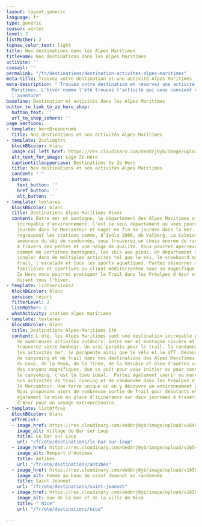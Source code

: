 ```yaml
---
layout: layout_generic
language: fr
type: generic
season: winter
level: 2
listMother: 2
topnav_color_text: light
title: Nos destinations dans les Alpes Maritimes
titleHome: Nos destinations dans les Alpes Maritimes
activite: ''
conseil: ''
permalink: "/fr/destinations/destination-activites-alpes-maritimes"
meta-title: Trouvez votre destination et une activité Alpes Maritimes
meta-description: " Trouvez votre destination et réservez une activité dans les Alpes
  Maritimes. L'hiver comme l'été trouvez l'activité qui vous convient et partez à
  l'aventure"
baseline: Destination et activités dans les Alpes Maritimes
button_to_link_to_ze_hero_shop:
  button_text: ''
  url_to_shop_zehero: ''
page_sections:
- template: heroBreadcrumb
  title: Nos destinations et nos activités Alpes Maritimes
- template: 2colimgtxt
  blockBGcolor: blanc
  image_col_left_href: https://res.cloudinary.com/deddrj0yb/image/upload/v1640094644/website/logo/Sur%20fond%20clair/logo-ze-hero-horizontal_4_a3dhvk.png
  alt_text_for_image: Logo Ze Hero
  captiontitleuppercase: Destinations by Ze Hero
  title: Nos destinations et nos activités Alpes Maritimes
  content: " "
  button:
    text_button: ''
    href_button: ''
    alt_button: ''
- template: textarea
  blockBGcolor: blanc
  title: Destinations Alpes-Maritimes Hiver
  content: Entre mer et montagne, le département des Alpes Maritimes offre une diversification
    incroyable d'environnement. C'est le seul département où vous pourrez skier la
    journée dans le Mercantour et nager en fin de journée dans la mer. Les Alpes Maritimes
    regroupent les stations comme, d'Isola 2000, de Valberg, La Colmiane. Pour les
    amoureux du ski de randonnée, vous trouverez un choix énorme de randonnée à faire
    à travers des pentes et une neige de qualité. Vous pourrez apercevoir la mer au
    sommet de certaines montagnes, les skis aux pieds. Un département où vous pouvez
    jongler dans de multiples activités tel que le ski, le snowboard mais aussi le
    trail, l'escalade et tous les sports aquatiques. Partez séjourner dans des stations
    familiales et sportives au climat méditerranéen sous un magnifique soleil. Avec
    Ze Hero vous pourrez pratiquer le Trail dans les Préalpes d'Azur et l'Esterel
    durant tous l'hiver.
- template: listServices2
  blockBGcolor: blanc
  service: resort
  filterLevel: 2
  listMother: 2
  whatActivity: station alpes maritimes
- template: textarea
  blockBGcolor: blanc
  title: Destinations Alpes-Maritimes Eté
  content: L'été, les Alpes Maritimes sont une destination incroyable pour la pratique
    de nombreuses activités outdoors. Entre mer et montagne rivière et falaise, vous
    trouverez votre bonheur. Un vrai paradis pour le trail, la randonnée, le canyoning,
    les activités mer, le parapente ainsi que le vélo et le VTT. Découvrez nos offres
    de canyoning et de trail dans nos destinations des Alpes Maritimes Avec les Gorges
    du Loup, de la Roya, de la Tinée, de la Vésubie et bien d'autres vous découvrirez
    des canyons magnifiques. Que ce soit pour vous initier ou pour continuer de découvrir
    le canyoning, c'est le lieu idéal.  Partez également courir ou marcher en réservant
    nos activités de trail running et de randonnée dans les Préalpes d'Azur et dans
    le Mercantour. Une terre unique où on y découvre un environnement protégé et préservé.
    Nous proposons alors de nombreuse sortie de Trail pour débutants et confirmé avec
    également la mise en place d'itinérance sur deux journées à travers les Préalpes
    d'Azur pour un voyage extraordinaire.
- template: listOffres
  blockBGcolor: blanc
  offreList:
  - image_href: https://res.cloudinary.com/deddrj0yb/image/upload/v1649756837/website/resorts/Le%20Bar%20sur%20Loup/landscape-319855_1920.jpg
    image_alt: Village de Bar sur Loup
    title: Le Bar sur Loup
    url: "/fr/ete/destinations/le-bar-sur-loup"
  - image_href: https://res.cloudinary.com/deddrj0yb/image/upload/v1654852015/website/By%20Ze%20Hero%20Activity/jane-ackerley-WiN6Az_8cGQ-unsplash.jpg
    image_alt: Rempart d'Antibes
    title: Antibes
    url: "/fr/ete/destinations/antibes"
  - image_href: https://res.cloudinary.com/deddrj0yb/image/upload/v1655304676/website/summer/IMG_9140.jpg
    image_alt: Femme au baou de saint Jeannet en randonnée
    title: Saint Jeannet
    url: "/fr/ete/destinations/saint-jeannet"
  - image_href: https://res.cloudinary.com/deddrj0yb/image/upload/v1650013850/website/resorts/Nice/arno-smit-lndaG6uN1yw-unsplash.jpg
    image_alt: Vue de la mer et de la ville de Nice
    title: " Nice"
    url: "/fr/ete/destinations/nice"

---
```

